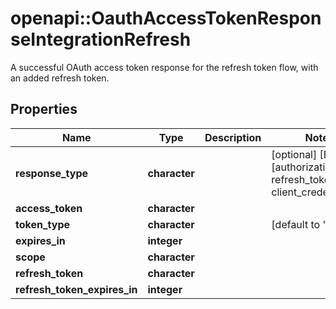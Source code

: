# openapi::OauthAccessTokenResponseIntegrationRefresh

A successful OAuth access token response for the refresh token flow, with an added refresh token.

## Properties
Name | Type | Description | Notes
------------ | ------------- | ------------- | -------------
**response_type** | **character** |  | [optional] [Enum: [authorization_code, refresh_token, client_credentials]] 
**access_token** | **character** |  | 
**token_type** | **character** |  | [default to &quot;bearer&quot;] 
**expires_in** | **integer** |  | 
**scope** | **character** |  | 
**refresh_token** | **character** |  | 
**refresh_token_expires_in** | **integer** |  | 


